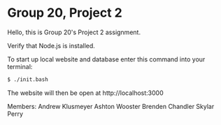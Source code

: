 # Group 20, Project 2

Hello, this is Group 20's Project 2 assignment.

Verify that Node.js is installed.

To start up local website and database enter this command into your terminal:

```bash
$ ./init.bash
```

The website will then be open at http://localhost:3000

Members:
Andrew Klusmeyer
Ashton Wooster
Brenden Chandler
Skylar Perry
